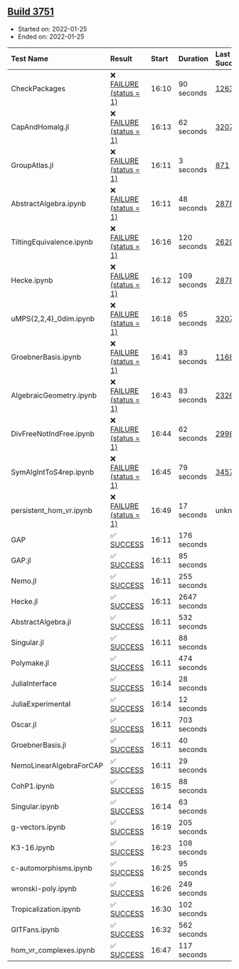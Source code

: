 ## [Build 3751](https://oscarci.mathematik.uni-kl.de/job/oscar-stable/3751/)

* Started on: 2022-01-25
* Ended on: 2022-01-25

| Test Name    | Result | Start | Duration | Last Success | First Failure |
|:-------------|:-------|:------|:---------|:-------------|:--------------|
| CheckPackages | ❌ [FAILURE (status = 1)](https://oscarci.mathematik.uni-kl.de/job/oscar-stable/3751/artifact/logs/build-3751/CheckPackages.log) | 16:10 | 90 seconds | [1263](https://oscarci.mathematik.uni-kl.de/job/oscar-stable/1263/) | [1264](https://oscarci.mathematik.uni-kl.de/job/oscar-stable/1264/) |
| CapAndHomalg.jl | ❌ [FAILURE (status = 1)](https://oscarci.mathematik.uni-kl.de/job/oscar-stable/3751/artifact/logs/build-3751/CapAndHomalg.jl.log) | 16:13 | 62 seconds | [3207](https://oscarci.mathematik.uni-kl.de/job/oscar-stable/3207/) | [3208](https://oscarci.mathematik.uni-kl.de/job/oscar-stable/3208/) |
| GroupAtlas.jl | ❌ [FAILURE (status = 1)](https://oscarci.mathematik.uni-kl.de/job/oscar-stable/3751/artifact/logs/build-3751/GroupAtlas.jl.log) | 16:11 | 3 seconds | [871](https://oscarci.mathematik.uni-kl.de/job/oscar-stable/871/) | [872](https://oscarci.mathematik.uni-kl.de/job/oscar-stable/872/) |
| AbstractAlgebra.ipynb | ❌ [FAILURE (status = 1)](https://oscarci.mathematik.uni-kl.de/job/oscar-stable/3751/artifact/logs/build-3751/AbstractAlgebra.ipynb.log) | 16:11 | 48 seconds | [2878](https://oscarci.mathematik.uni-kl.de/job/oscar-stable/2878/) | [2879](https://oscarci.mathematik.uni-kl.de/job/oscar-stable/2879/) |
| TiltingEquivalence.ipynb | ❌ [FAILURE (status = 1)](https://oscarci.mathematik.uni-kl.de/job/oscar-stable/3751/artifact/logs/build-3751/TiltingEquivalence.ipynb.log) | 16:16 | 120 seconds | [2629](https://oscarci.mathematik.uni-kl.de/job/oscar-stable/2629/) | [2630](https://oscarci.mathematik.uni-kl.de/job/oscar-stable/2630/) |
| Hecke.ipynb | ❌ [FAILURE (status = 1)](https://oscarci.mathematik.uni-kl.de/job/oscar-stable/3751/artifact/logs/build-3751/Hecke.ipynb.log) | 16:12 | 109 seconds | [2878](https://oscarci.mathematik.uni-kl.de/job/oscar-stable/2878/) | [2879](https://oscarci.mathematik.uni-kl.de/job/oscar-stable/2879/) |
| uMPS(2,2,4)_0dim.ipynb | ❌ [FAILURE (status = 1)](https://oscarci.mathematik.uni-kl.de/job/oscar-stable/3751/artifact/logs/build-3751/uMPS-2-2-4-_0dim.ipynb.log) | 16:18 | 65 seconds | [3207](https://oscarci.mathematik.uni-kl.de/job/oscar-stable/3207/) | [3208](https://oscarci.mathematik.uni-kl.de/job/oscar-stable/3208/) |
| GroebnerBasis.ipynb | ❌ [FAILURE (status = 1)](https://oscarci.mathematik.uni-kl.de/job/oscar-stable/3751/artifact/logs/build-3751/GroebnerBasis.ipynb.log) | 16:41 | 83 seconds | [1168](https://oscarci.mathematik.uni-kl.de/job/oscar-stable/1168/) | [1169](https://oscarci.mathematik.uni-kl.de/job/oscar-stable/1169/) |
| AlgebraicGeometry.ipynb | ❌ [FAILURE (status = 1)](https://oscarci.mathematik.uni-kl.de/job/oscar-stable/3751/artifact/logs/build-3751/AlgebraicGeometry.ipynb.log) | 16:43 | 83 seconds | [2326](https://oscarci.mathematik.uni-kl.de/job/oscar-stable/2326/) | [2327](https://oscarci.mathematik.uni-kl.de/job/oscar-stable/2327/) |
| DivFreeNotIndFree.ipynb | ❌ [FAILURE (status = 1)](https://oscarci.mathematik.uni-kl.de/job/oscar-stable/3751/artifact/logs/build-3751/DivFreeNotIndFree.ipynb.log) | 16:44 | 62 seconds | [2998](https://oscarci.mathematik.uni-kl.de/job/oscar-stable/2998/) | [2999](https://oscarci.mathematik.uni-kl.de/job/oscar-stable/2999/) |
| SymAlgIntToS4rep.ipynb | ❌ [FAILURE (status = 1)](https://oscarci.mathematik.uni-kl.de/job/oscar-stable/3751/artifact/logs/build-3751/SymAlgIntToS4rep.ipynb.log) | 16:45 | 79 seconds | [3457](https://oscarci.mathematik.uni-kl.de/job/oscar-stable/3457/) | [3458](https://oscarci.mathematik.uni-kl.de/job/oscar-stable/3458/) |
| persistent_hom_vr.ipynb | ❌ [FAILURE (status = 1)](https://oscarci.mathematik.uni-kl.de/job/oscar-stable/3751/artifact/logs/build-3751/persistent_hom_vr.ipynb.log) | 16:49 | 17 seconds | unknown | unknown |
| GAP | ✅ [SUCCESS](https://oscarci.mathematik.uni-kl.de/job/oscar-stable/3751/artifact/logs/build-3751/GAP.log) | 16:11 | 176 seconds |  |  |
| GAP.jl | ✅ [SUCCESS](https://oscarci.mathematik.uni-kl.de/job/oscar-stable/3751/artifact/logs/build-3751/GAP.jl.log) | 16:11 | 85 seconds |  |  |
| Nemo.jl | ✅ [SUCCESS](https://oscarci.mathematik.uni-kl.de/job/oscar-stable/3751/artifact/logs/build-3751/Nemo.jl.log) | 16:11 | 255 seconds |  |  |
| Hecke.jl | ✅ [SUCCESS](https://oscarci.mathematik.uni-kl.de/job/oscar-stable/3751/artifact/logs/build-3751/Hecke.jl.log) | 16:11 | 2647 seconds |  |  |
| AbstractAlgebra.jl | ✅ [SUCCESS](https://oscarci.mathematik.uni-kl.de/job/oscar-stable/3751/artifact/logs/build-3751/AbstractAlgebra.jl.log) | 16:11 | 532 seconds |  |  |
| Singular.jl | ✅ [SUCCESS](https://oscarci.mathematik.uni-kl.de/job/oscar-stable/3751/artifact/logs/build-3751/Singular.jl.log) | 16:11 | 88 seconds |  |  |
| Polymake.jl | ✅ [SUCCESS](https://oscarci.mathematik.uni-kl.de/job/oscar-stable/3751/artifact/logs/build-3751/Polymake.jl.log) | 16:11 | 474 seconds |  |  |
| JuliaInterface | ✅ [SUCCESS](https://oscarci.mathematik.uni-kl.de/job/oscar-stable/3751/artifact/logs/build-3751/JuliaInterface.log) | 16:14 | 28 seconds |  |  |
| JuliaExperimental | ✅ [SUCCESS](https://oscarci.mathematik.uni-kl.de/job/oscar-stable/3751/artifact/logs/build-3751/JuliaExperimental.log) | 16:14 | 12 seconds |  |  |
| Oscar.jl | ✅ [SUCCESS](https://oscarci.mathematik.uni-kl.de/job/oscar-stable/3751/artifact/logs/build-3751/Oscar.jl.log) | 16:11 | 703 seconds |  |  |
| GroebnerBasis.jl | ✅ [SUCCESS](https://oscarci.mathematik.uni-kl.de/job/oscar-stable/3751/artifact/logs/build-3751/GroebnerBasis.jl.log) | 16:11 | 40 seconds |  |  |
| NemoLinearAlgebraForCAP | ✅ [SUCCESS](https://oscarci.mathematik.uni-kl.de/job/oscar-stable/3751/artifact/logs/build-3751/NemoLinearAlgebraForCAP.log) | 16:11 | 29 seconds |  |  |
| CohP1.ipynb | ✅ [SUCCESS](https://oscarci.mathematik.uni-kl.de/job/oscar-stable/3751/artifact/logs/build-3751/CohP1.ipynb.log) | 16:15 | 88 seconds |  |  |
| Singular.ipynb | ✅ [SUCCESS](https://oscarci.mathematik.uni-kl.de/job/oscar-stable/3751/artifact/logs/build-3751/Singular.ipynb.log) | 16:14 | 63 seconds |  |  |
| g-vectors.ipynb | ✅ [SUCCESS](https://oscarci.mathematik.uni-kl.de/job/oscar-stable/3751/artifact/logs/build-3751/g-vectors.ipynb.log) | 16:19 | 205 seconds |  |  |
| K3-16.ipynb | ✅ [SUCCESS](https://oscarci.mathematik.uni-kl.de/job/oscar-stable/3751/artifact/logs/build-3751/K3-16.ipynb.log) | 16:23 | 108 seconds |  |  |
| c-automorphisms.ipynb | ✅ [SUCCESS](https://oscarci.mathematik.uni-kl.de/job/oscar-stable/3751/artifact/logs/build-3751/c-automorphisms.ipynb.log) | 16:25 | 95 seconds |  |  |
| wronski-poly.ipynb | ✅ [SUCCESS](https://oscarci.mathematik.uni-kl.de/job/oscar-stable/3751/artifact/logs/build-3751/wronski-poly.ipynb.log) | 16:26 | 249 seconds |  |  |
| Tropicalization.ipynb | ✅ [SUCCESS](https://oscarci.mathematik.uni-kl.de/job/oscar-stable/3751/artifact/logs/build-3751/Tropicalization.ipynb.log) | 16:30 | 102 seconds |  |  |
| GITFans.ipynb | ✅ [SUCCESS](https://oscarci.mathematik.uni-kl.de/job/oscar-stable/3751/artifact/logs/build-3751/GITFans.ipynb.log) | 16:32 | 562 seconds |  |  |
| hom_vr_complexes.ipynb | ✅ [SUCCESS](https://oscarci.mathematik.uni-kl.de/job/oscar-stable/3751/artifact/logs/build-3751/hom_vr_complexes.ipynb.log) | 16:47 | 117 seconds |  |  |

